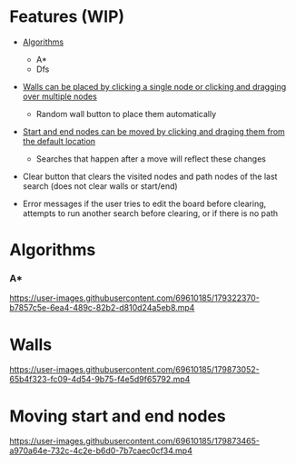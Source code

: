 # Features (WIP)

* [Algorithms](#Algorithms)
  * A*
  * Dfs
  
* [Walls can be placed by clicking a single node or clicking and dragging over multiple nodes](#Walls)
  * Random wall button to place them automatically
  
* [Start and end nodes can be moved by clicking and draging them from the default location](#Moving-start-and-end-nodes)
  * Searches that happen after a move will reflect these changes
 
* Clear button that clears the visited nodes and path nodes of the last search (does not clear walls or start/end)

* Error messages if the user tries to edit the board before clearing, attempts to run another search before clearing, or if there is no path



# Algorithms

### A*

https://user-images.githubusercontent.com/69610185/179322370-b7857c5e-6ea4-489c-82b2-d810d24a5eb8.mp4


# Walls


https://user-images.githubusercontent.com/69610185/179873052-65b4f323-fc09-4d54-9b75-f4e5d9f65792.mp4


# Moving start and end nodes



https://user-images.githubusercontent.com/69610185/179873465-a970a64e-732c-4c2e-b6d0-7b7caec0cf34.mp4

